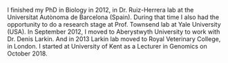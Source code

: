 I finished my PhD in Biology in 2012, in Dr. Ruiz-Herrera lab at the Universitat Autònoma de Barcelona (Spain). During that time I also had the opportunity to do a research stage at Prof. Townsend lab at Yale University (USA). In September 2012, I moved to Aberystwyth University to work with Dr. Denis Larkin. And in 2013 Larkin lab moved to Royal Veterinary College, in London. 
I started at University of Kent as a Lecturer in Genomics on October 2018.
